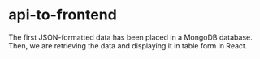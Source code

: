 # api-to-frontend

The first JSON-formatted data has been placed in a MongoDB database.
Then, we are retrieving the data and displaying it in table form in React.
